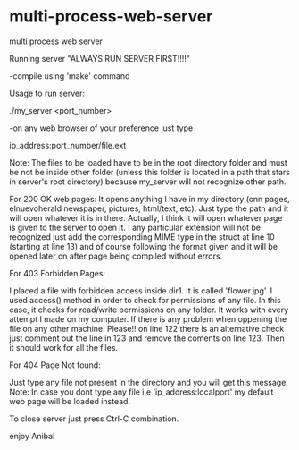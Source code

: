 # multi-process-web-server
multi process web server

Running server
"ALWAYS RUN SERVER FIRST!!!!"

-compile using 'make' command

Usage to run server:

./my_server <port_number>

-on any web browser of your preference just type 

ip_address:port_number/file.ext

Note: The files to be loaded have to be in the root directory folder and must be not be inside other folder (unless this folder is located in a path that stars in server's root directory) because my_server will not recognize other path.

For 200 OK web pages:
It opens anything I have in my directory (cnn pages, elnuevoherald newspaper, pictures, html/text, etc). Just type the path and it will open whatever it is in there. Actually, I think it will open whatever page is given to the server to open it. I any particular extension will not be recognized just
add the corresponding MIME type in the struct at line 10 (starting at line 13) and of course following the format given and it will be opened later on after page being compiled without errors.

For 403 Forbidden Pages:

I placed a file with forbidden access inside dir1. It is called 'flower.jpg'. I used access() method in order to check for permissions of any file.
In this case, it checks for read/write permissions on any folder. It works with every attempt I made on my computer. If there is any problem when oppening the file on any other machine. Please!! on line 122 there is an alternative check just comment out the line in 123 and remove the coments on line 123. Then it should work for all the files.

For 404 Page Not found:

Just type any file not present in the directory and you will get this message.
Note: In case you dont type any file i.e 'ip_address:localport' my default web page will be loaded instead.

To close server just press Ctrl-C combination. 

enjoy
Anibal




